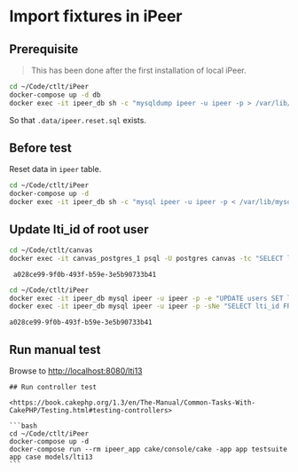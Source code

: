 # Import fixtures in iPeer

## Prerequisite

> This has been done after the first installation of local iPeer.

```bash
cd ~/Code/ctlt/iPeer
docker-compose up -d db
docker exec -it ipeer_db sh -c "mysqldump ipeer -u ipeer -p > /var/lib/mysql/ipeer.reset.sql"
```

So that `.data/ipeer.reset.sql` exists.

## Before test

Reset data in `ipeer` table.

```bash
cd ~/Code/ctlt/iPeer
docker-compose up -d
docker exec -it ipeer_db sh -c "mysql ipeer -u ipeer -p < /var/lib/mysql/ipeer.reset.sql"
```

## Update lti_id of root user

```bash
cd ~/Code/ctlt/canvas
docker exec -it canvas_postgres_1 psql -U postgres canvas -tc "SELECT lti_id FROM users WHERE name LIKE 'root@canvas';"
```
```
 a028ce99-9f0b-493f-b59e-3e5b90733b41
```

```bash
cd ~/Code/ctlt/iPeer
docker exec -it ipeer_db mysql ipeer -u ipeer -p -e "UPDATE users SET lti_id = 'a028ce99-9f0b-493f-b59e-3e5b90733b41' WHERE username LIKE 'root';"
docker exec -it ipeer_db mysql ipeer -u ipeer -p -sNe "SELECT lti_id FROM users WHERE username LIKE 'root';"
```
```
a028ce99-9f0b-493f-b59e-3e5b90733b41
```

## Run manual test

Browse to <http://localhost:8080/lti13>



    ## Run controller test

    <https://book.cakephp.org/1.3/en/The-Manual/Common-Tasks-With-CakePHP/Testing.html#testing-controllers>

    ```bash
    cd ~/Code/ctlt/iPeer
    docker-compose up -d
    docker-compose run --rm ipeer_app cake/console/cake -app app testsuite app case models/lti13
    ```
